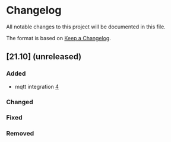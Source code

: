 # Changelog

All notable changes to this project will be documented in this file.

The format is based on [Keep a Changelog](https://keepachangelog.com/en/1.0.0/).

## [21.10] (unreleased)

### Added
- mqtt integration [4](https://github.com/greenbone/eulabeia/pull/4)
### Changed
### Fixed
### Removed
